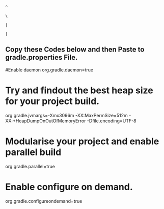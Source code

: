                                                                                              ^
                                                                                              \
                                                                                               |
                                                                                               |
Copy these Codes below and then Paste to gradle.properties File.                              <Raw>
-----------------------------------------------------

#Enable daemon
org.gradle.daemon=true

# Try and findout the best heap size for your project build.
org.gradle.jvmargs=-Xmx3096m -XX:MaxPermSize=512m -XX:+HeapDumpOnOutOfMemoryError -Dfile.encoding=UTF-8

# Modularise your project and enable parallel build
org.gradle.parallel=true

# Enable configure on demand.
org.gradle.configureondemand=true
